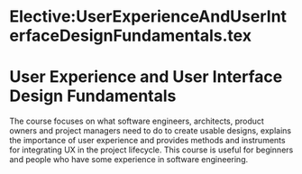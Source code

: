 






Elective:UserExperienceAndUserInterfaceDesignFundamentals.tex
=============================================================






User Experience and User Interface Design Fundamentals
======================================================


The course focuses on what software engineers, architects, product owners and project managers need to do to create usable designs, explains the importance of user experience and provides methods and instruments for integrating UX in the project lifecycle. This course is useful for beginners and people who have some experience in software engineering.












